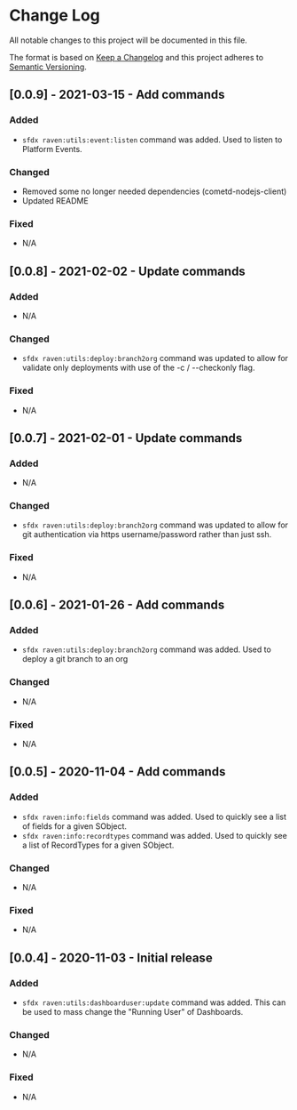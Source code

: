 # Change Log
All notable changes to this project will be documented in this file.
 
The format is based on [Keep a Changelog](http://keepachangelog.com/)
and this project adheres to [Semantic Versioning](http://semver.org/).

## [0.0.9] - 2021-03-15 - Add commands
 
### Added
* `sfdx raven:utils:event:listen` command was added. Used to listen to Platform Events.

### Changed
* Removed some no longer needed dependencies (cometd-nodejs-client)
* Updated README
 
### Fixed
* N/A 

## [0.0.8] - 2021-02-02 - Update commands
 
### Added
* N/A 

### Changed
* `sfdx raven:utils:deploy:branch2org` command was updated to allow for validate only deployments with use of the -c / --checkonly flag.
 
### Fixed
* N/A 

## [0.0.7] - 2021-02-01 - Update commands
 
### Added
* N/A 

### Changed
* `sfdx raven:utils:deploy:branch2org` command was updated to allow for git authentication via https username/password rather than just ssh. 
 
### Fixed
* N/A 

## [0.0.6] - 2021-01-26 - Add commands
 
### Added
* `sfdx raven:utils:deploy:branch2org` command was added. Used to deploy a git branch to an org

### Changed
* N/A
 
### Fixed
* N/A 
   
## [0.0.5] - 2020-11-04 - Add commands
 
### Added
* `sfdx raven:info:fields` command was added. Used to quickly see a list of fields for a given SObject.
* `sfdx raven:info:recordtypes` command was added. Used to quickly see a list of RecordTypes for a given SObject.
   
### Changed
* N/A
 
### Fixed
* N/A 
 
## [0.0.4] - 2020-11-03 - Initial release
 
### Added
* `sfdx raven:utils:dashboarduser:update` command was added. This can be used to mass change the "Running User" of Dashboards.
   
### Changed
* N/A
 
### Fixed
* N/A
